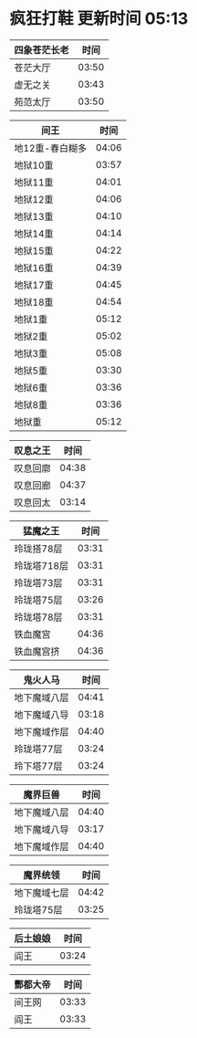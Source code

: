# 疯狂打鞋 更新时间 05:13

| 四象苍茫长老   | 时间    |
|--------|-------|
| 苍茫大厅 | 03:50 |
| 虚无之关 | 03:43 |
| 苑范太厅 | 03:50 |

| 间王   | 时间    |
|--------|-------|
| 地12重-春白糊多 | 04:06 |
| 地狱10重 | 03:57 |
| 地狱11重 | 04:01 |
| 地狱12重 | 04:06 |
| 地狱13重 | 04:10 |
| 地狱14重 | 04:14 |
| 地狱15重 | 04:22 |
| 地狱16重 | 04:39 |
| 地狱17重 | 04:45 |
| 地狱18重 | 04:54 |
| 地狱1重 | 05:12 |
| 地狱2重 | 05:02 |
| 地狱3重 | 05:08 |
| 地狱5重 | 03:30 |
| 地狱6重 | 03:36 |
| 地狱8重 | 03:36 |
| 地狱重 | 05:12 |

| 叹息之王   | 时间    |
|--------|-------|
| 叹息回廓 | 04:38 |
| 叹息回廊 | 04:37 |
| 叹息回太 | 03:14 |

| 猛魔之王   | 时间    |
|--------|-------|
| 玲珑搭78层 | 03:31 |
| 玲珑塔718层 | 03:31 |
| 玲珑塔73层 | 03:31 |
| 玲珑塔75层 | 03:26 |
| 玲珑塔78层 | 03:31 |
| 铁血魔宫 | 04:36 |
| 铁血魔宫挤 | 04:36 |

| 鬼火人马   | 时间    |
|--------|-------|
| 地下魔域八层 | 04:41 |
| 地下魔域八导 | 03:18 |
| 地下魔域作层 | 04:40 |
| 玲珑塔77层 | 03:24 |
| 玲下塔77层 | 03:24 |

| 魔界巨兽   | 时间    |
|--------|-------|
| 地下魔域八层 | 04:40 |
| 地下魔域八导 | 03:17 |
| 地下魔域作层 | 04:40 |

| 魔界统领   | 时间    |
|--------|-------|
| 地下魔域七层 | 04:42 |
| 玲珑塔75层 | 03:25 |

| 后土娘娘   | 时间    |
|--------|-------|
| 阎王 | 03:24 |

| 酆都大帝   | 时间    |
|--------|-------|
| 间王网 | 03:33 |
| 阎王 | 03:33 |